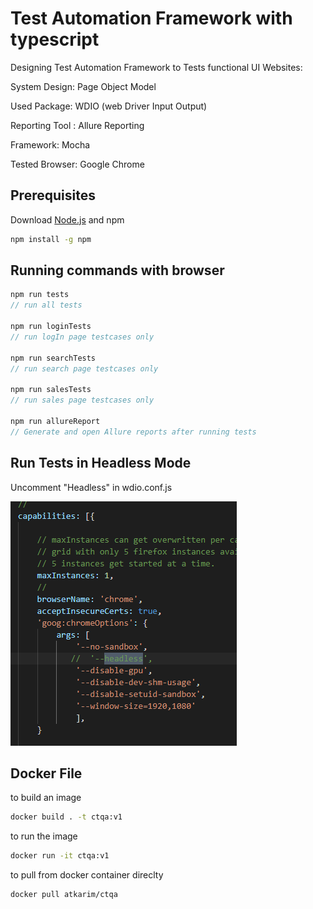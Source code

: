 # Test Automation Framework with typescript

Designing Test Automation Framework to Tests functional UI Websites:


System Design: Page Object Model


Used Package: WDIO (web Driver Input Output)

Reporting Tool : Allure Reporting 

Framework: Mocha

Tested Browser: Google Chrome

## Prerequisites

Download [Node.js](https://docs.npmjs.com/downloading-and-installing-node-js-and-npm) and npm

```bash
npm install -g npm
```

## Running commands with browser

```javascript
npm run tests
// run all tests

npm run loginTests
// run logIn page testcases only

npm run searchTests
// run search page testcases only

npm run salesTests
// run sales page testcases only

npm run allureReport
// Generate and open Allure reports after running tests
```

## Run Tests in Headless Mode
Uncomment "Headless" in wdio.conf.js


![In capabilities](https://raw.githubusercontent.com/aya-karim/TestAutomationFrameworkWDIO/master/Headless%20Screenshot.png)


## Docker File

to build an image
```bash
docker build . -t ctqa:v1
```

to run the image

```bash
docker run -it ctqa:v1
```

to pull from docker container direclty

```bash
docker pull atkarim/ctqa
```